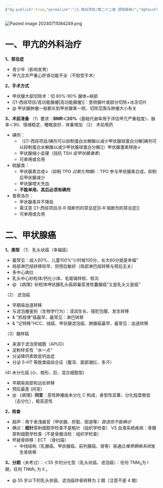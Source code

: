 ```yaml
---
{"dg-publish":true,"permalink":"/1-西综项目/第二十二章 颈部疾病/","dgPassFrontmatter":true,"noteIcon":"","created":"2024-07-10T21:41:46.202+08:00","updated":"2024-07-14T17:58:58.281+08:00"}
---
```



![Pasted image 20240711084249.png](/img/user/%E9%99%84%E4%BB%B6/Pasted%20image%2020240711084249.png)

# 一、甲亢的外科治疗

**1、禁忌症**
- 青少年（影响发育）
- 甲亢合并严重心肝肾功能不全（不耐受手术）

**2、手术方式**
- 甲状腺大部切除术：切 80%-90% 腺体+峡部
- [[1-西综项目/高功能腺瘤\|高功能腺瘤]]：患侧腺叶或部分切除+冰冻切片
- @ 甲状腺肿瘤一般都长到甲状腺某一侧，切除范围与肿瘤大小有关

**3、术前准备**
（1）要求：**BMR＜20%**（基础代谢率用于评估甲亢严重程度）、脉率＜90、情绪稳定、睡眠良好、体重增加
（2） 术前用药
- 碘剂：
	- （[[1-西综项目/碘剂可以抑制蛋白水解酶以减少甲状腺球蛋白分解\|碘剂可以抑制蛋白水解酶以减少甲状腺球蛋白分解]]）甲状腺激素释放↓
	- 甲状腺缩小变硬（拮抗 TSH *促甲状腺激素*）
	- 可单用或合用
- 硫脲类：
	- 甲状腺素合成↓（抑制 TPO *过氧化物酶*）：TPO 参与甲状腺素合成，抑制后甲状腺减少
	- 甲状腺增大充血
	- **不能单用、其后必须有碘剂**
- 普萘洛尔：
	- 甲状腺素并不降低
	- 需注意 [[1-西综项目/β-R 阻断剂的禁忌症\|β-R 阻断剂的禁忌症]]
	- 可单用或合用

# 二、甲状腺癌

**1、类型**
（1） 乳头状癌（幸福癌）
- 最常见：成人60%、儿童100%“小时候100分，长大60分就是幸福”
- 局部淋巴结转移较早、但预后敏好（局部淋巴结转移与预后无关）
- 多中心病灶
- 乳头中心砂粒体/钙化小体、毛玻璃样核、核沟
- @ 《病理》砂粒体呷状腺乳头癌卵巢浆液性囊腺癌"又是乳头又是癌”

（2） 滤泡癌
- 早期易血道转移
- 与滤泡瘤鉴别（生物学行为）：浸润生长、侵犯包膜、发生转移
- & “抓规律”癌最早、最常见：淋巴转移
- & “记特殊"HCC、绒癌、甲状腺滤泡癌、肺腺癌最早、最常见：血道转移

（3）髓样癌
- 来源于滤泡旁细胞（APUD）
- 淀粉样变性〝水一点”
- 分泌降钙素致低钙血症
- 分泌 5-HT 等致类癌综合征（腹泻、面部潮红、多汗）

(4) 未分化癌 (小、梭形、巨、混合细胞型) 
- 早期易局部和远处转移 
- 预后最差 (间变)
- @ 《病理》**间变**：恶性肿瘤由未分化 C 构成，身型性显著、分化程度极低（去分化），极高恶性


**2、检查**
- 超声：用于表浅器官（甲状腺、肝脏、胆道等）*首选但不能确诊*
- 确诊：**细针**穿刺细胞学检查不是粗针（组织学检查） VS 血液系统疾病：骨髓穿刺细胞学检查（不是骨髓活检：组织学检查）
- 怀疑骨转移：ECT （骨扫描）
	- 中线结构（乳腺癌、甲状腺癌、前列腺癌、肾等）易通过*椎旁静脉系统*发生骨转移

**3、分期**（未考过）：＜55 岁的分化型（乳头状癌、滤泡癌）：任何 TNM<sub>0</sub>为 I 期，任何 TNMI<sub>1</sub> 为 II 。
- @ 55 岁以下的乳头状癌、滤泡癌伴骨转移为 2 期（注意不是 4 期）



















